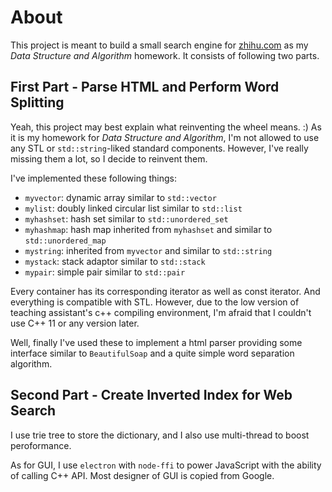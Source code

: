 # About

This project is meant to build a small search engine for [zhihu.com](https://zhihu.com) as my *Data Structure
and Algorithm* homework. It consists of following two parts.

## First Part - Parse HTML and Perform Word Splitting
Yeah, this project may best explain what reinventing the wheel means. :) As it is my homework for
*Data Structure and Algorithm*, I'm not allowed to use any STL or `std::string`-liked standard components.
However, I've really missing them a lot, so I decide to reinvent them.

I've implemented these following things:
* `myvector`: dynamic array similar to `std::vector`
* `mylist`: doubly linked circular list similar to `std::list`
* `myhashset`: hash set similar to `std::unordered_set`
* `myhashmap`: hash map inherited from `myhashset` and similar to `std::unordered_map` 
* `mystring`: inherited from `myvector` and similar to `std::string`
* `mystack`: stack adaptor similar to `std::stack`
* `mypair`: simple pair similar to `std::pair`

Every container has its corresponding iterator as well as const iterator. And everything is compatible with STL.
However, due to the low version of teaching assistant's c++ compiling environment, I'm afraid that I
couldn't use C++ 11 or any version later.

Well, finally I've used these to implement a html parser providing some interface similar to
`BeautifulSoap` and a quite simple word separation algorithm.

## Second Part - Create Inverted Index for Web Search
I use trie tree to store the dictionary, and I also use multi-thread to boost peroformance.

As for GUI, I use `electron` with `node-ffi` to power JavaScript with the ability of calling C++ API.
Most designer of GUI is copied from Google.

